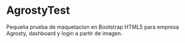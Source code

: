 # AgrostyTest
Pequeña prueba de maquetacion en Bootstrap HTML5 para empresa Agrosty, dashboard y login a partir de imagen.
